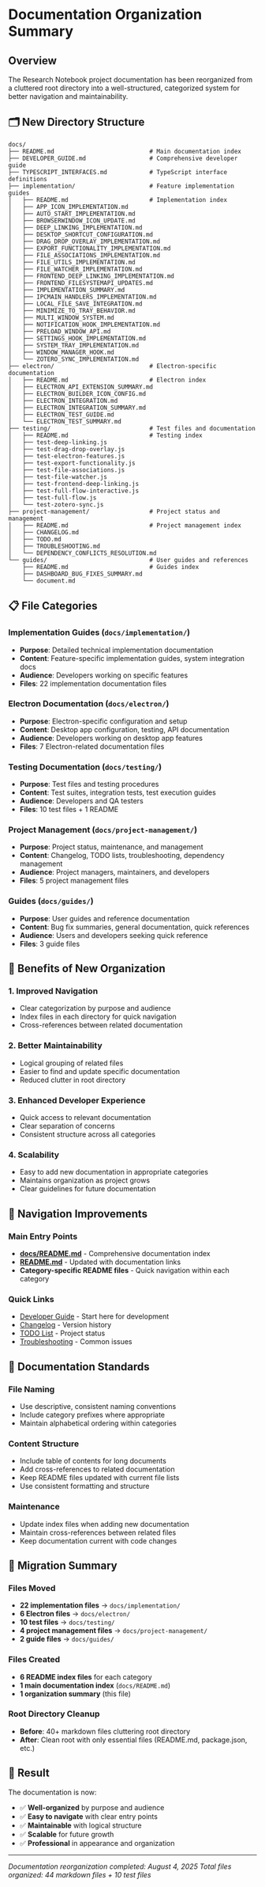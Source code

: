 # Documentation Organization Summary

## Overview

The Research Notebook project documentation has been reorganized from a cluttered root directory into a well-structured, categorized system for better navigation and maintainability.

## 🗂️ New Directory Structure

```
docs/
├── README.md                           # Main documentation index
├── DEVELOPER_GUIDE.md                  # Comprehensive developer guide
├── TYPESCRIPT_INTERFACES.md            # TypeScript interface definitions
├── implementation/                     # Feature implementation guides
│   ├── README.md                       # Implementation index
│   ├── APP_ICON_IMPLEMENTATION.md
│   ├── AUTO_START_IMPLEMENTATION.md
│   ├── BROWSERWINDOW_ICON_UPDATE.md
│   ├── DEEP_LINKING_IMPLEMENTATION.md
│   ├── DESKTOP_SHORTCUT_CONFIGURATION.md
│   ├── DRAG_DROP_OVERLAY_IMPLEMENTATION.md
│   ├── EXPORT_FUNCTIONALITY_IMPLEMENTATION.md
│   ├── FILE_ASSOCIATIONS_IMPLEMENTATION.md
│   ├── FILE_UTILS_IMPLEMENTATION.md
│   ├── FILE_WATCHER_IMPLEMENTATION.md
│   ├── FRONTEND_DEEP_LINKING_IMPLEMENTATION.md
│   ├── FRONTEND_FILESYSTEMAPI_UPDATES.md
│   ├── IMPLEMENTATION_SUMMARY.md
│   ├── IPCMAIN_HANDLERS_IMPLEMENTATION.md
│   ├── LOCAL_FILE_SAVE_INTEGRATION.md
│   ├── MINIMIZE_TO_TRAY_BEHAVIOR.md
│   ├── MULTI_WINDOW_SYSTEM.md
│   ├── NOTIFICATION_HOOK_IMPLEMENTATION.md
│   ├── PRELOAD_WINDOW_API.md
│   ├── SETTINGS_HOOK_IMPLEMENTATION.md
│   ├── SYSTEM_TRAY_IMPLEMENTATION.md
│   ├── WINDOW_MANAGER_HOOK.md
│   └── ZOTERO_SYNC_IMPLEMENTATION.md
├── electron/                           # Electron-specific documentation
│   ├── README.md                       # Electron index
│   ├── ELECTRON_API_EXTENSION_SUMMARY.md
│   ├── ELECTRON_BUILDER_ICON_CONFIG.md
│   ├── ELECTRON_INTEGRATION.md
│   ├── ELECTRON_INTEGRATION_SUMMARY.md
│   ├── ELECTRON_TEST_GUIDE.md
│   └── ELECTRON_TEST_SUMMARY.md
├── testing/                            # Test files and documentation
│   ├── README.md                       # Testing index
│   ├── test-deep-linking.js
│   ├── test-drag-drop-overlay.js
│   ├── test-electron-features.js
│   ├── test-export-functionality.js
│   ├── test-file-associations.js
│   ├── test-file-watcher.js
│   ├── test-frontend-deep-linking.js
│   ├── test-full-flow-interactive.js
│   ├── test-full-flow.js
│   └── test-zotero-sync.js
├── project-management/                 # Project status and management
│   ├── README.md                       # Project management index
│   ├── CHANGELOG.md
│   ├── TODO.md
│   ├── TROUBLESHOOTING.md
│   └── DEPENDENCY_CONFLICTS_RESOLUTION.md
└── guides/                             # User guides and references
    ├── README.md                       # Guides index
    ├── DASHBOARD_BUG_FIXES_SUMMARY.md
    └── document.md
```

## 📋 File Categories

### Implementation Guides (`docs/implementation/`)
- **Purpose**: Detailed technical implementation documentation
- **Content**: Feature-specific implementation guides, system integration docs
- **Audience**: Developers working on specific features
- **Files**: 22 implementation documentation files

### Electron Documentation (`docs/electron/`)
- **Purpose**: Electron-specific configuration and setup
- **Content**: Desktop app configuration, testing, API documentation
- **Audience**: Developers working on desktop app features
- **Files**: 7 Electron-related documentation files

### Testing Documentation (`docs/testing/`)
- **Purpose**: Test files and testing procedures
- **Content**: Test suites, integration tests, test execution guides
- **Audience**: Developers and QA testers
- **Files**: 10 test files + 1 README

### Project Management (`docs/project-management/`)
- **Purpose**: Project status, maintenance, and management
- **Content**: Changelog, TODO lists, troubleshooting, dependency management
- **Audience**: Project managers, maintainers, and developers
- **Files**: 5 project management files

### Guides (`docs/guides/`)
- **Purpose**: User guides and reference documentation
- **Content**: Bug fix summaries, general documentation, quick references
- **Audience**: Users and developers seeking quick reference
- **Files**: 3 guide files

## 🎯 Benefits of New Organization

### 1. **Improved Navigation**
- Clear categorization by purpose and audience
- Index files in each directory for quick navigation
- Cross-references between related documentation

### 2. **Better Maintainability**
- Logical grouping of related files
- Easier to find and update specific documentation
- Reduced clutter in root directory

### 3. **Enhanced Developer Experience**
- Quick access to relevant documentation
- Clear separation of concerns
- Consistent structure across all categories

### 4. **Scalability**
- Easy to add new documentation in appropriate categories
- Maintains organization as project grows
- Clear guidelines for future documentation

## 🔗 Navigation Improvements

### Main Entry Points
- **[docs/README.md](./docs/README.md)** - Comprehensive documentation index
- **[README.md](./README.md)** - Updated with documentation links
- **Category-specific README files** - Quick navigation within each category

### Quick Links
- [Developer Guide](./docs/DEVELOPER_GUIDE.md) - Start here for development
- [Changelog](./docs/project-management/CHANGELOG.md) - Version history
- [TODO List](./docs/project-management/TODO.md) - Project status
- [Troubleshooting](./docs/project-management/TROUBLESHOOTING.md) - Common issues

## 📝 Documentation Standards

### File Naming
- Use descriptive, consistent naming conventions
- Include category prefixes where appropriate
- Maintain alphabetical ordering within categories

### Content Structure
- Include table of contents for long documents
- Add cross-references to related documentation
- Keep README files updated with current file lists
- Use consistent formatting and structure

### Maintenance
- Update index files when adding new documentation
- Maintain cross-references between related files
- Keep documentation current with code changes

## 🚀 Migration Summary

### Files Moved
- **22 implementation files** → `docs/implementation/`
- **6 Electron files** → `docs/electron/`
- **10 test files** → `docs/testing/`
- **4 project management files** → `docs/project-management/`
- **2 guide files** → `docs/guides/`

### Files Created
- **6 README index files** for each category
- **1 main documentation index** (`docs/README.md`)
- **1 organization summary** (this file)

### Root Directory Cleanup
- **Before**: 40+ markdown files cluttering root directory
- **After**: Clean root with only essential files (README.md, package.json, etc.)

## 🎉 Result

The documentation is now:
- ✅ **Well-organized** by purpose and audience
- ✅ **Easy to navigate** with clear entry points
- ✅ **Maintainable** with logical structure
- ✅ **Scalable** for future growth
- ✅ **Professional** in appearance and organization

---

*Documentation reorganization completed: August 4, 2025*
*Total files organized: 44 markdown files + 10 test files* 